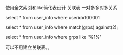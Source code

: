 使用全文索引和like简化表设计 关联表 一对多多对多关系


select * from user_info where userid=100001

select * from user_info where match(grps) against(2);

select * from user_info where grps like '%1%'

可以不用建立关联表。。

